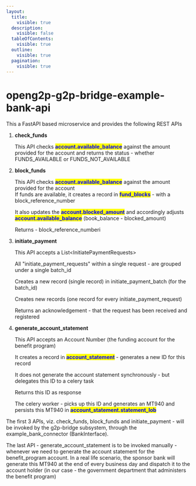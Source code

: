 ```yaml
---
layout:
  title:
    visible: true
  description:
    visible: false
  tableOfContents:
    visible: true
  outline:
    visible: true
  pagination:
    visible: true
---
```


# openg2p-g2p-bridge-example-bank-api

This a FastAPI based microservice and provides the following REST APIs

1.  **check\_funds**

    This API checks <mark style="color:blue;">**account.available\_balance**</mark> against the amount provided for the account and returns the status - whether FUNDS\_AVAILABLE or FUNDS\_NOT\_AVAILABLE
2.  **block\_funds**

    This API checks <mark style="color:blue;">**account.available\_balance**</mark> against the amount provided for the account\
    If funds are available, it creates a record in <mark style="color:blue;">**fund\_blocks**</mark> - with a block\_reference\_number

    It also updates the <mark style="color:blue;">**account.blocked\_amount**</mark> and accordingly adjusts <mark style="color:blue;">**account.available\_balance**</mark> (book\_balance - blocked\_amount)

    Returns - block\_reference\_numberi
3.  **initiate\_payment**

    This API accepts a List\<InitiatePaymentRequests>

    All "initiate\_payment\_requests" within a single request - are grouped under a single batch\_id

    Creates a new record (single record) in initiate\_payment\_batch (for the batch\_id)

    Creates new records (one record for every initiate\_payment\_request)

    Returns an acknowledgement - that the request has been received and registered
4.  **generate\_account\_statement**

    This API accepts an Account Number (the funding account for the benefit program)

    It creates a record in <mark style="color:blue;">**account\_statement**</mark> - generates a new ID for this record

    It does not generate the account statement synchronously - but delegates this ID to a celery task

    Returns this ID as response

    The celery worker - picks up this ID and generates an MT940 and persists this MT940 in <mark style="color:blue;">**account\_statement.statement\_lob**</mark>

The first 3 APIs, viz. check\_funds, block\_funds and initiate\_payment - will be invoked by the g2p-bridge subsystem, through the example\_bank\_connector (BankInterface).

The last API - generate\_account\_statement is to be invoked manually - whenever we need to generate the account statement for the benefit\_program account. In a real life scenario, the sponsor bank will generate this MT940 at the end of every business day and dispatch it to the account holder (in our case - the government department that administers the benefit program)
